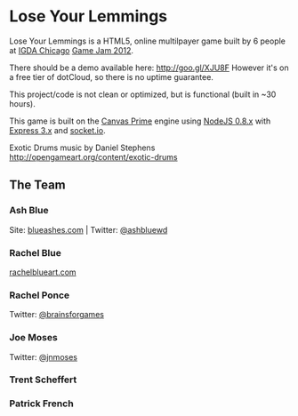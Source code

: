 # Lose Your Lemmings

Lose Your Lemmings is a HTML5, online multilpayer game built by 6 people at [IGDA Chicago](http://igdachicago.com/) [Game Jam 2012](http://t.co/hTUsmaBh).

There should be a demo available here: http://goo.gl/XJU8F
However it's on a free tier of dotCloud, so there is no uptime guarantee.

This project/code is not clean or optimized, but is functional (built in ~30 hours).

This game is built on the [Canvas Prime](https://github.com/ashblue/canvas-prime) engine using [NodeJS 0.8.x](http://nodejs.org) with [Express 3.x](http://expressjs.com/) and [socket.io](http://socket.io/).

Exotic Drums music by Daniel Stephens http://opengameart.org/content/exotic-drums

## The Team

### Ash Blue
Site: [blueashes.com](http://blueashes.com) | Twitter: [@ashbluewd](http://twitter.com/ashbluewd)

### Rachel Blue
[rachelblueart.com](http://rachelblueart.com)

### Rachel Ponce
Twitter: [@brainsforgames](http://twitter.com/brainsforgames)

### Joe Moses
Twitter: [@jnmoses](http://twitter.com/jnmoses)

### Trent Scheffert

### Patrick French 